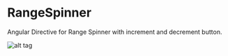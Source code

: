 # RangeSpinner
Angular Directive for Range Spinner with increment and decrement button.

![alt tag](http://4.bp.blogspot.com/-kPXK6ec8DRg/VmMrFJtNYEI/AAAAAAAAAus/0WcPbCu4xPE/s1600/number-range-spinner.png)

<div range-spinner
	range-min="1" 
	range-step="1"  
	range-max="50" 
	range-default-value="10"
	range-decimal-precision="1"				
	range-model="rangeModel"
	accept-decimal=false
	name-of-field="rangeFieldName"
	id-of-field="rangeFieldId">
</div>
